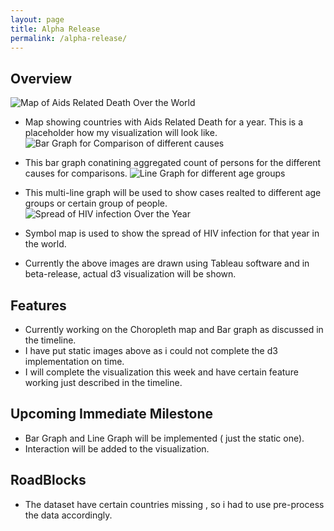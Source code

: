 ```yaml
---
layout: page
title: Alpha Release
permalink: /alpha-release/
---
```


## Overview 


![Map of Aids Related Death Over the World]({{site.url}}/Final-Project/images/choropleth.png)
* Map showing countries with Aids Related Death for a year. This is a placeholder how my visualization will look like.
![Bar Graph for Comparison of different causes]({{site.url}}/Final-Project/images/bargraph.png)
* This bar graph conatining aggregated count of persons for the different causes for comparisons.
![Line Graph for different age groups]({{site.url}}/Final-Project/images/mline.png)
* This multi-line graph will be used to show cases realted to different age groups or certain group of people. 
![Spread of HIV infection Over the Year]({{site.url}}/Final-Project/images/symbol.png)
* Symbol map is used to show the spread of HIV infection for that year in the world.

* Currently the above images are drawn using Tableau software and in beta-release, actual d3 visualization will be shown.

## Features 
* Currently working on the Choropleth map and Bar graph as discussed in the timeline. 
* I have put static images above as i could not complete the d3 implementation on time.
* I will complete the visualization this week and have certain feature working just described in the timeline.


## Upcoming Immediate Milestone
* Bar Graph and Line Graph will be implemented ( just the static one).
* Interaction will be added to the visualization.


## RoadBlocks 
* The dataset have certain countries missing , so i had to use pre-process the data accordingly.



